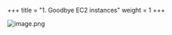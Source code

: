 +++
title = "1. Goodbye EC2 instances"
weight = 1
+++


![image.png](/images/008-viii-clean-it-up/33-125019-image.png)


